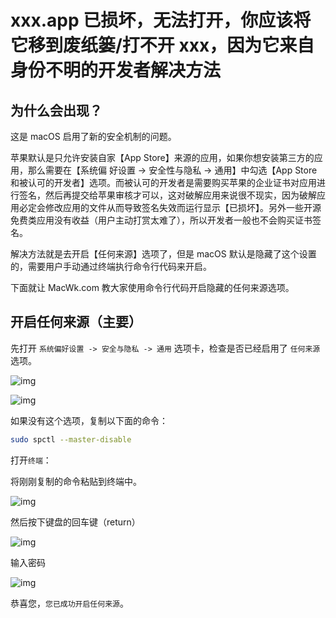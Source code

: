 # xxx.app 已损坏，无法打开，你应该将它移到废纸篓/打不开 xxx，因为它来自身份不明的开发者解决方法

##  为什么会出现？

这是 macOS 启用了新的安全机制的问题。

苹果默认是只允许安装自家【App Store】来源的应用，如果你想安装第三方的应用，那么需要在【系统偏 好设置 -> 安全性与隐私 -> 通用】中勾选【App Store 和被认可的开发者】选项。而被认可的开发者是需要购买苹果的企业证书对应用进行签名，然后再提交给苹果审核才可以，这对破解应用来说很不现实，因为破解应用必定会修改应用的文件从而导致签名失效而运行显示【已损坏】。另外一些开源免费类应用没有收益（用户主动打赏太难了），所以开发者一般也不会购买证书签名。

解决方法就是去开启【任何来源】选项了，但是 macOS 默认是隐藏了这个设置的，需要用户手动通过终端执行命令行代码来开启。

下面就让 MacWk.com 教大家使用命令行代码开启隐藏的任何来源选项。

## 开启任何来源（主要）

先打开 `系统偏好设置 -> 安全与隐私 -> 通用` 选项卡，检查是否已经启用了 `任何来源` 选项。

![img](https://cdn.macwk.com/public/uploads/_/originals/check-macos-gatekeeper-status-01.jpg)

![img](https://cdn.macwk.com/public/uploads/_/originals/check-macos-gatekeeper-status-02.jpg)

如果没有这个选项，复制以下面的命令：

```bash
sudo spctl --master-disable
```

打开`终端`：

将刚刚复制的命令粘贴到终端中。

![img](https://cdn.macwk.com/public/uploads/_/originals/disabled-macos-gatekeeper-step-02.jpg)

然后按下键盘的回车键（return）

![img](https://cdn.macwk.com/public/uploads/_/originals/disabled-macos-gatekeeper-step-03.jpg)

输入密码

![img](https://cdn.macwk.com/public/uploads/_/originals/disabled-macos-gatekeeper-step-04.jpg)

恭喜您，`您已成功开启任何来源`。